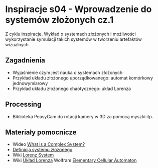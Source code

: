 # Inspiracje s04 - Wprowadzenie do systemów złożonych cz.1

Z cyklu inspiracje. Wykład o systemach złożonych i możliwości wykorzystanie symulacji takich systemów w tworzeniu artefaktów wizualnych

## Zagadnienia
- Wyjaśnienie czym jest nauka o systemach złożonych
- Przykład układu złożonego uporządkowanego: automat komórkowy jednowymiarowy
- Przykład układu złożonego chaotycznego: układ Lorenza

## Processing
- Biblioteka PeasyCam do rotacji kamery w 3D za pomocą myszki itp.

## Materiały pomocnicze
- Wideo [What is a Complex System?](https://youtu.be/vp8v2Udd_PM)
- [Definicja systemu złożonego](https://en.wikipedia.org/wiki/Complex_system)
- Wiki [Lorenz System](https://en.wikipedia.org/wiki/Lorenz_system)
- Wiki [Układ Lorenza](https://pl.wikipedia.org/wiki/Układ_Lorenza)
Wolfram [Elementary Cellular Automaton](https://mathworld.wolfram.com/ElementaryCellularAutomaton.html)


